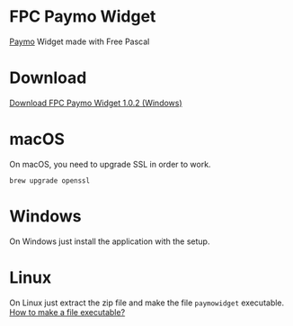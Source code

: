 # FPC Paymo Widget
[Paymo](https://www.paymoapp.com/) Widget made with Free Pascal

# Download
[Download FPC Paymo Widget 1.0.2 (Windows)](https://github.com/Arandusoft/fpcpaymowidget/releases/download/v1.0.2/fpcpaymowidget_1.0.2.exe)

# macOS
On macOS, you need to upgrade SSL in order to work.

`brew upgrade openssl`

# Windows
On Windows just install the application with the setup.

# Linux
On Linux just extract the zip file and make the file `paymowidget` executable. [How to make a file executable?](https://askubuntu.com/questions/484718/how-to-make-a-file-executable?answertab=votes#tab-top)
